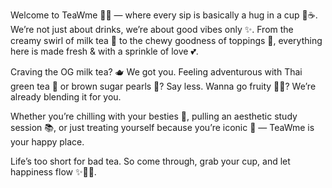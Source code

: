 Welcome to TeaWme 🧋💖 — where every sip is basically a hug in a cup 🤗☕. We’re not just about drinks, we’re about good vibes only ✨. From the creamy swirl of milk tea 🥛 to the chewy goodness of toppings 🫧, everything here is made fresh & with a sprinkle of love 💕.

Craving the OG milk tea? 🫖 We got you. Feeling adventurous with Thai green tea 💚 or brown sugar pearls 🍯? Say less. Wanna go fruity 🍓🍋? We’re already blending it for you.

Whether you’re chilling with your besties 👯, pulling an aesthetic study session 📚, or just treating yourself because you’re iconic 💅 — TeaWme is your happy place.

Life’s too short for bad tea. So come through, grab your cup, and let happiness flow ✨🧋💫.